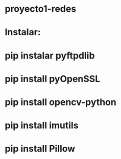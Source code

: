 # proyecto1-redes

# Instalar:

# pip instalar pyftpdlib
# pip install pyOpenSSL
# pip install opencv-python
# pip install imutils
# pip install Pillow